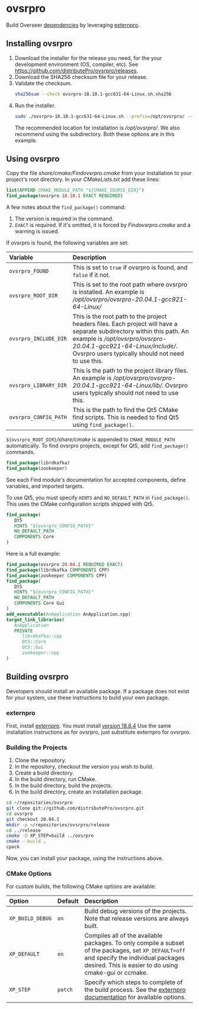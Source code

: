 # ovsrpro

Build Overseer [dependencies](projects/README.md) by leveraging
[externpro](https://github.com/smanders/externpro).

## Installing ovsrpro

1. Download the installer for the release you need, for the your development
   environment (OS, compiler, etc). See
   <https://github.com/distributePro/ovsrpro/releases>.
1. Download the SHA256 checksum file for your release.
1. Validate the checksum.
   ```bash
   sha256sum --check ovsrpro-18.10.1-gcc631-64-Linux.sh.sha256
   ```
1. Run the installer.
   ```bash
   sudo ./ovsrpro-18.10.1-gcc631-64-Linux.sh --prefix=/opt/ovsrpro/ --include-subdir
   ```
   The recommended location for installation is */opt/ovsrpro/*. We also
   recommend using the subdirectory. Both these options are in this example.

## Using ovsrpro

Copy the file *share/cmake/Findovsrpro.cmake* from your installation to your
project's root directory. In your *CMakeLists.txt* add these lines:

```cmake
list(APPEND CMAKE_MODULE_PATH "${CMAKE_SOURCE_DIR}")
find_package(ovsrpro 18.10.1 EXACT REQUIRED)
```

A few notes about the `find_package()` command:

1. The version is required in the command.
1. `EXACT` is required. If it's omitted, it is forced by *Findovsrpro.cmake*
   and a warning is issued.

If ovsrpro is found, the following variables are set:

<!-- markdownlint-disable MD013 -->
| Variable | Description |
|:---|:---|
| `ovsrpro_FOUND` | This is set to `true` if ovsrpro is found, and `false` if it not. |
| `ovsrpro_ROOT_DIR` | This is set to the root path where ovsrpro is installed. An example is */opt/ovsrpro/ovsrpro-20.04.1-gcc921-64-Linux/* |
| `ovsrpro_INCLUDE_DIR` | This is the root path to the project headers files. Each project will have a separate subdirectory within this path. An example is */opt/ovsrpro/ovsrpro-20.04.1-gcc921-64-Linux/include/*. Ovsrpro users typically should not need to use this. |
| `ovsrpro_LIBRARY_DIR` | This is the path to the project library files. An example is */opt/ovsrpro/ovsrpro-20.04.1-gcc921-64-Linux/lib/*. Ovsrpro users typically should not need to use this. |
| `ovsrpro_CONFIG_PATH` | This is the path to find the Qt5 CMake find scripts. This is needed to find Qt5 using `find_package()`. |
<!-- markdownlint-disable MD013 -->

`${ovsrpro_ROOT_DIR}`*/share/cmake* is appended to `CMAKE_MODULE_PATH`
automatically. To find ovsrpro projects, except for Qt5, add `find_package()`
commands.

```cmake
find_package(librdkafka)
find_package(zookeeper)
```

See each Find module's documentation for accepted components, define variables,
and imported targets.

To use Qt5, you must specify `HINTS` and `NO_DEFAULT_PATH` in `find_package()`.
This uses the CMake configuration scripts shipped with Qt5.

```cmake
find_package(
   Qt5
   HINTS "${ovsrpro_CONFIG_PATH}"
   NO_DEFAULT_PATH
   COMPONENTS Core
)
```

Here is a full example:

```cmake
find_package(ovsrpro 20.04.1 REQUIRED EXACT)
find_package(librdkafka COMPONENTS CPP)
find_package(zookeeper COMPONENTS CPP)
find_package(
   Qt5
   HINTS "${ovsrpro_CONFIG_PATH}"
   NO_DEFAULT_PATH
   COMPONENTS Core Gui
)
add_executable(AnApplication AnApplication.cpp)
target_link_libraries(
   AnApplication
   PRIVATE
      librdkafka::cpp
      Qt5::Core
      Qt5::Gui
      zookeeper::cpp
)
```

## Building ovsrpro

Developers should install an available package. If a package does not exist for
your system, use these instructions to build your own package.

### externpro

First, install [externpro](https://github.com/smanders/externpro). You must
install [version 18.8.4](https://github.com/smanders/externpro/releases/tag/18.08.4)
Use the same installation instructions as for ovsrpro, just substitute externpro
for ovsrpro.

### Building the Projects

1. Clone the repository.
1. In the repository, checkout the version you wish to build.
1. Create a build directory.
1. In the build directory, run CMake.
1. In the build directory, build the projects.
1. In the build directory, create an installation package.

```bash
cd ~/repositories/ovsrpro
git clone git://github.com/distributePro/ovsrpro.git
cd ovsrpro
git checkout 20.04.1
mkdir -p ~/repositories/ovsrpro/release
cd ../release
cmake -D XP_STEP=build ../ovsrpro
cmake --build .
cpack
```

Now, you can install your package, using the instructions above.

### CMake Options

For custom builds, the following CMake options are available:

<!-- markdownlint-disable MD013 -->
| Option | Default | Description |
|:---|:---|:---|
| `XP_BUILD_DEBUG` | `on` | Build debug versions of the projects. Note that release versions are always built. |
| `XP_DEFAULT` | `on` | Compiles all of the available packages. To only compile a subset of the packages, set `XP_DEFAULT=off` and specify the individual packages desired. This is easier to do using cmake-gui or ccmake. |
| `XP_STEP` | `patch` | Specify which steps to complete of the build process. See the [externpro documentation](https://github.com/smanders/externpro/blob/master/README.md) for available options. |
<!-- markdownlint-enable MD013 -->
